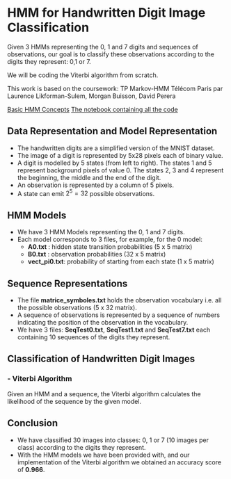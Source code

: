 # HMM for Handwritten Digit Image Classification
Given 3 HMMs representing the 0, 1 and 7 digits and sequences of observations, our goal is to classify these observations according to the digits they represent: 0,1 or 7.

We will be coding the Viterbi algorithm from scratch.

This work is based on the coursework: TP Markov-HMM Télécom Paris par Laurence Likforman-Sulem, Morgan Buisson, David Perera

[Basic HMM Concepts](./hmm_basic_concepts.md)
[The notebook containing all the code](./hmm_app_handwritten_digit_classification.ipynb)

## Data Representation and Model Representation
- The handwritten digits are a simplified version of the MNIST dataset.
- The image of a digit is represented by 5x28 pixels each of binary value.
- A digit is modelled by 5 states (from left to right). The states 1 and 5 represent background pixels of value 0. The states 2, 3 and 4 represent the beginning, the middle and the end of the digit.
- An observation is represented by a column of 5 pixels.
- A state can emit $2^5 = 32$ possible observations.

## HMM Models
- We have 3 HMM Models representing the 0, 1 and 7 digits. 
- Each model corresponds to 3 files, for example, for the 0 model:
    - **A0.txt** : hidden state transition probabilities (5 x 5 matrix)
    - **B0.txt** : observation probabilities (32 x 5 matrix)
    - **vect_pi0.txt**: probability of starting from each state (1 x 5 matrix)

## Sequence Representations
- The file __matrice_symboles.txt__ holds the observation vocabulary i.e. all the possible observations (5 x 32 matrix).
- A sequence of observations is represented by a sequence of numbers indicating the position of the observation in the vocabulary.
- We have 3 files: __SeqTest0.txt__, __SeqTest1.txt__ and __SeqTest7.txt__ each containing 10 sequences of the digits they represent.

## Classification of Handwritten Digit Images

### - Viterbi Algorithm
Given an HMM and a sequence, the Viterbi algorithm calculates the likelihood of the sequence by the given model.

## Conclusion
- We have classified 30 images into classes: 0, 1 or 7 (10 images per class) according to the digits they represent.
- With the HMM models we have been provided with, and our implementation of the Viterbi algorithm we obtained an accuracy score of **0.966**.